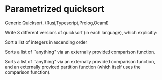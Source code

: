 # Parametrized quicksort

Generic Quicksort. (Rust,Typescript,Prolog,Ocaml)

Write 3 different versions of quicksort (in each language), which explicitly:

Sort a list of integers in ascending order

Sorts a list of ``anything'' via an externally provided comparison function.

Sorts a list of ``anything'' via an externally provided comparison function, and an externally provided partition function (which itself uses the comparison function).
